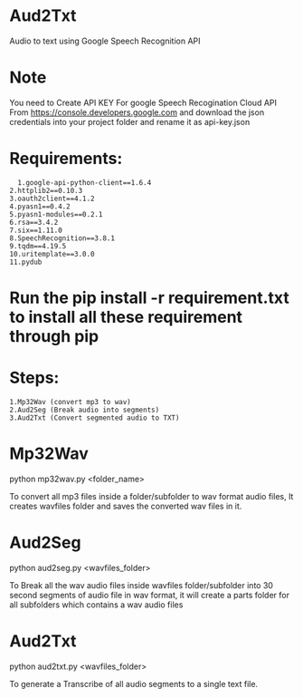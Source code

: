 # Aud2Txt
Audio to text using Google Speech Recognition API

# Note
You need to Create API KEY For google Speech Recogination Cloud API From https://console.developers.google.com and download the json credentials into your project folder and rename it as api-key.json 

# Requirements:
	  1.google-api-python-client==1.6.4
  	2.httplib2==0.10.3
  	3.oauth2client==4.1.2
  	4.pyasn1==0.4.2
  	5.pyasn1-modules==0.2.1
  	6.rsa==3.4.2
  	7.six==1.11.0
  	8.SpeechRecognition==3.8.1
  	9.tqdm==4.19.5
  	10.uritemplate==3.0.0
  	11.pydub
 # Run the pip install -r requirement.txt to install all these requirement through pip


# Steps:
	1.Mp32Wav (convert mp3 to wav)
	2.Aud2Seg (Break audio into segments)
	3.Aud2Txt (Convert segmented audio to TXT)


# Mp32Wav 
python mp32wav.py <folder_name>

To convert all mp3 files inside a folder/subfolder to wav format audio files, It creates wavfiles folder and saves the converted wav files in it.

# Aud2Seg
python aud2seg.py <wavfiles_folder>

To Break all the wav audio files inside wavfiles folder/subfolder  into 30 second segments of audio file in wav format,
it will create a parts folder for all subfolders which contains a wav audio files

# Aud2Txt
python aud2txt.py <wavfiles_folder>

To generate a Transcribe of all audio segments to a single text file.

